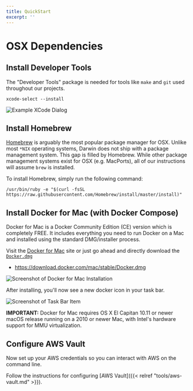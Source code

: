 ```yaml
---
title: QuickStart
excerpt: ''
---
```


# OSX Dependencies

## Install Developer Tools

The "Developer Tools" package is needed for tools like `make` and `git` used throughout our projects.

```
xcode-select --install
```

![Example XCode Dialog](/assets/f111fb9-image_4.png)

## Install Homebrew

[Homebrew](https://brew.sh/) is arguably the most popular package manager for OSX. Unlike most `*NIX` operating systems, Darwin does not ship with a package management system. This gap is filled by Homebrew. While other package management systems exist for OSX (e.g. MacPorts), all of our instructions will assume `brew` is installed.

To install Homebrew, simply run the following command:

```
/usr/bin/ruby -e "$(curl -fsSL https://raw.githubusercontent.com/Homebrew/install/master/install)"
```

## Install Docker for Mac (with Docker Compose)

Docker for Mac is a Docker Community Edition (CE) version which is completely FREE. It includes everything you need to run Docker on a Mac and installed using the standard DMG/installer process.

Visit the [Docker for Mac](https://docs.docker.com/docker-for-mac/install/) site or just go ahead and directly download the [`Docker.dmg`](https://download.docker.com/mac/stable/Docker.dmg)

- <https://download.docker.com/mac/stable/Docker.dmg>

![Screenshot of Docker for Mac Installation](/assets/840d66e-docker-app-drag.png)

After installing, you'll now see a new docker icon in your task bar.

![Screenshot of Task Bar Item](/assets/dbe7dad-whale-in-menu-bar.png)

**IMPORTANT:** Docker for Mac requires OS X El Capitan 10.11 or newer macOS release running on a 2010 or newer Mac, with Intel's hardware support for MMU virtualization.

## Configure AWS Vault

Now set up your AWS credentials so you can interact with AWS on the command line.

Follow the instructions for configuring [AWS Vault]({{< relref "tools/aws-vault.md" >}}).
